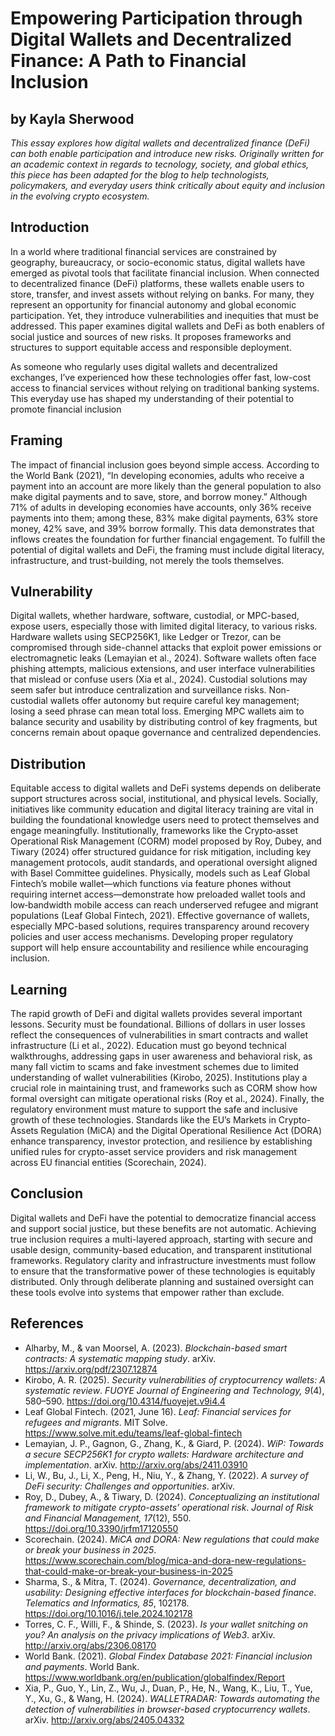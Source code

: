 
# Empowering Participation through Digital Wallets and Decentralized Finance: A Path to Financial Inclusion

## by Kayla Sherwood

_This essay explores how digital wallets and decentralized finance (DeFi) can both enable participation and introduce new risks. Originally written for an academic context in regards to tecnology, society, and global ethics, this piece has been adapted for the blog to help technologists, policymakers, and everyday users think critically about equity and inclusion in the evolving crypto ecosystem._

## Introduction

In a world where traditional financial services are constrained by geography, bureaucracy, or socio-economic status, digital wallets have emerged as pivotal tools that facilitate financial inclusion. When connected to decentralized finance (DeFi) platforms, these wallets enable users to store, transfer, and invest assets without relying on banks. For many, they represent an opportunity for financial autonomy and global economic participation. Yet, they introduce vulnerabilities and inequities that must be addressed. This paper examines digital wallets and DeFi as both enablers of social justice and sources of new risks. It proposes frameworks and structures to support equitable access and responsible deployment.

As someone who regularly uses digital wallets and decentralized exchanges, I’ve experienced how these technologies offer fast, low-cost access to financial services without relying on traditional banking systems. This everyday use has shaped my understanding of their potential to promote financial inclusion

## Framing

The impact of financial inclusion goes beyond simple access. According to the World Bank (2021), “In developing economies, adults who receive a payment into an account are more likely than the general population to also make digital payments and to save, store, and borrow money.” Although 71% of adults in developing economies have accounts, only 36% receive payments into them; among these, 83% make digital payments, 63% store money, 42% save, and 39% borrow formally. This data demonstrates that inflows creates the foundation for further financial engagement. To fulfill the potential of digital wallets and DeFi, the framing must include digital literacy, infrastructure, and trust-building, not merely the tools themselves.

## Vulnerability

Digital wallets, whether hardware, software, custodial, or MPC-based, expose users, especially those with limited digital literacy, to various risks. Hardware wallets using SECP256K1, like Ledger or Trezor, can be compromised through side-channel attacks that exploit power emissions or electromagnetic leaks (Lemayian et al., 2024). Software wallets often face phishing attempts, malicious extensions, and user interface vulnerabilities that mislead or confuse users (Xia et al., 2024). Custodial solutions may seem safer but introduce centralization and surveillance risks. Non-custodial wallets offer autonomy but require careful key management; losing a seed phrase can mean total loss. Emerging MPC wallets aim to balance security and usability by distributing control of key fragments, but concerns remain about opaque governance and centralized dependencies.

## Distribution

Equitable access to digital wallets and DeFi systems depends on deliberate support structures across social, institutional, and physical levels. Socially, initiatives like community education and digital literacy training are vital in building the foundational knowledge users need to protect themselves and engage meaningfully. Institutionally, frameworks like the Crypto‑asset Operational Risk Management (CORM) model proposed by Roy, Dubey, and Tiwary (2024) offer structured guidance for risk mitigation, including key management protocols, audit standards, and operational oversight aligned with Basel Committee guidelines. Physically, models such as Leaf Global Fintech’s mobile wallet—which functions via feature phones without requiring internet access—demonstrate how preloaded wallet tools and low‑bandwidth mobile access can reach underserved refugee and migrant populations (Leaf Global Fintech, 2021). Effective governance of wallets, especially MPC-based solutions, requires transparency around recovery policies and user access mechanisms. Developing proper regulatory support will help ensure accountability and resilience while encouraging inclusion.

## Learning

The rapid growth of DeFi and digital wallets provides several important lessons. Security must be foundational. Billions of dollars in user losses reflect the consequences of vulnerabilities in smart contracts and wallet infrastructure (Li et al., 2022). Education must go beyond technical walkthroughs, addressing gaps in user awareness and behavioral risk, as many fall victim to scams and fake investment schemes due to limited understanding of wallet vulnerabilities (Kirobo, 2025). Institutions play a crucial role in maintaining trust, and frameworks such as CORM show how formal oversight can mitigate operational risks (Roy et al., 2024). Finally, the regulatory environment must mature to support the safe and inclusive growth of these technologies. Standards like the EU’s Markets in Crypto-Assets Regulation (MiCA) and the Digital Operational Resilience Act (DORA) enhance transparency, investor protection, and resilience by establishing unified rules for crypto-asset service providers and risk management across EU financial entities (Scorechain, 2024).

## Conclusion

Digital wallets and DeFi have the potential to democratize financial access and support social justice, but these benefits are not automatic. Achieving true inclusion requires a multi-layered approach, starting with secure and usable design, community-based education, and transparent institutional frameworks. Regulatory clarity and infrastructure investments must follow to ensure that the transformative power of these technologies is equitably distributed. Only through deliberate planning and sustained oversight can these tools evolve into systems that empower rather than exclude.

## References

- Alharby, M., & van Moorsel, A. (2023). *Blockchain-based smart contracts: A systematic mapping study*. arXiv. https://arxiv.org/pdf/2307.12874  
- Kirobo, A. R. (2025). *Security vulnerabilities of cryptocurrency wallets: A systematic review*. *FUOYE Journal of Engineering and Technology, 9*(4), 580–590. https://doi.org/10.4314/fuoyejet.v9i4.4  
- Leaf Global Fintech. (2021, June 16). *Leaf: Financial services for refugees and migrants*. MIT Solve. https://www.solve.mit.edu/teams/leaf-global-fintech  
- Lemayian, J. P., Gagnon, G., Zhang, K., & Giard, P. (2024). *WiP: Towards a secure SECP256K1 for crypto wallets: Hardware architecture and implementation*. arXiv. http://arxiv.org/abs/2411.03910  
- Li, W., Bu, J., Li, X., Peng, H., Niu, Y., & Zhang, Y. (2022). *A survey of DeFi security: Challenges and opportunities*. arXiv.  
- Roy, D., Dubey, A., & Tiwary, D. (2024). *Conceptualizing an institutional framework to mitigate crypto-assets’ operational risk*. *Journal of Risk and Financial Management, 17*(12), 550. https://doi.org/10.3390/jrfm17120550  
- Scorechain. (2024). *MiCA and DORA: New regulations that could make or break your business in 2025*. https://www.scorechain.com/blog/mica-and-dora-new-regulations-that-could-make-or-break-your-business-in-2025  
- Sharma, S., & Mitra, T. (2024). *Governance, decentralization, and usability: Designing effective interfaces for blockchain-based finance*. *Telematics and Informatics, 85*, 102178. https://doi.org/10.1016/j.tele.2024.102178  
- Torres, C. F., Willi, F., & Shinde, S. (2023). *Is your wallet snitching on you? An analysis on the privacy implications of Web3*. arXiv. http://arxiv.org/abs/2306.08170  
- World Bank. (2021). *Global Findex Database 2021: Financial inclusion and payments*. World Bank. https://www.worldbank.org/en/publication/globalfindex/Report  
- Xia, P., Guo, Y., Lin, Z., Wu, J., Duan, P., He, N., Wang, K., Liu, T., Yue, Y., Xu, G., & Wang, H. (2024). *WALLETRADAR: Towards automating the detection of vulnerabilities in browser-based cryptocurrency wallets*. arXiv. http://arxiv.org/abs/2405.04332  
